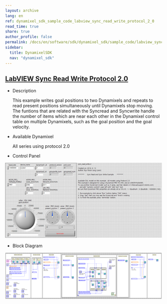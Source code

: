 ```yaml
---
layout: archive
lang: en
ref: dynamixel_sdk_sample_code_labview_sync_read_write_protocol_2_0
read_time: true
share: true
author_profile: false
permalink: /docs/en/software/sdk/dynamixel_sdk/sample_code/labview_sync_read_write_protocol_2_0
sidebar:
  title: DynamixelSDK
  nav: "dynamixel_sdk"
---
```


<div style="counter-reset: h2 106"></div>
<div style="counter-reset: h1 3"></div>

## [LabVIEW Sync Read Write Protocol 2.0](#labview-sync-read-write-protocol-20)

- Description

  This example writes goal positions to two Dynamixels and repeats to read present positions simultaneously until Dynamixels stop moving. The funtions that are related with the Syncread and Syncwrite handle the number of items which are near each other in the Dynamixel control table on multiple Dynamixels, such as the goal position and the goal velocity.

- Available Dynamixel

  All series using protocol 2.0

- Control Panel

![](https://github.com/ROBOTIS-GIT/ROBOTIS-Documents/blob/master/wiki-images/DynamixelSDK/4.SDKExample/4.7%20LabVIEW/sync_read_write2/sync_read_write2.png)

- Block Diagram

![](https://github.com/ROBOTIS-GIT/ROBOTIS-Documents/blob/master/wiki-images/DynamixelSDK/4.SDKExample/4.7%20LabVIEW/sync_read_write2/block_diagram.png)